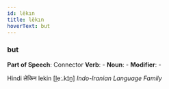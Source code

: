 ```yaml
---
id: lëkın
title: lëkın
hoverText: but
---
```


### but

**Part of Speech**: Connector
**Verb**: -
**Noun**: -
**Modifier**: -

Hindi लेकिन lekin [l̪eː.kɪ̃n̪]
*Indo-Iranian Language Family*